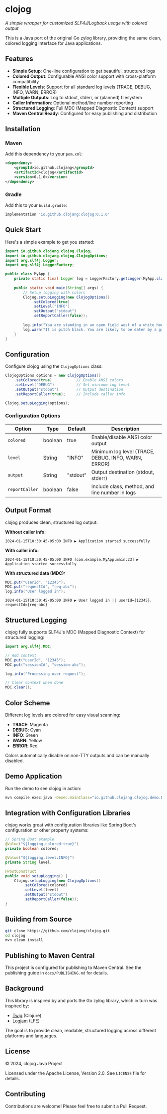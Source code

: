 # clojog

*A simple wrapper for customized SLF4J/Logback usage with colored output*

This is a Java port of the original Go zylog library, providing the same clean, colored logging interface for Java applications.

## Features

- **Simple Setup**: One-line configuration to get beautiful, structured logs
- **Colored Output**: Configurable ANSI color support with cross-platform compatibility
- **Flexible Levels**: Support for all standard log levels (TRACE, DEBUG, INFO, WARN, ERROR)
- **Multiple Outputs**: Log to stdout, stderr, or (planned) filesystem
- **Caller Information**: Optional method/line number reporting
- **Structured Logging**: Full MDC (Mapped Diagnostic Context) support
- **Maven Central Ready**: Configured for easy publishing and distribution

## Installation

### Maven

Add this dependency to your `pom.xml`:

```xml
<dependency>
    <groupId>io.github.clojang</groupId>
    <artifactId>clojog</artifactId>
    <version>0.1.6</version>
</dependency>
```

### Gradle

Add this to your `build.gradle`:

```gradle
implementation 'io.github.clojang:clojog:0.1.6'
```

## Quick Start

Here's a simple example to get you started:

```java
import io.github.clojang.clojog.Clojog;
import io.github.clojang.clojog.ClojogOptions;
import org.slf4j.Logger;
import org.slf4j.LoggerFactory;

public class MyApp {
    private static final Logger log = LoggerFactory.getLogger(MyApp.class);
    
    public static void main(String[] args) {
        // Setup logging with colors
        Clojog.setupLogging(new ClojogOptions()
            .setColored(true)
            .setLevel("INFO")
            .setOutput("stdout")
            .setReportCaller(false));
        
        log.info("You are standing in an open field west of a white house.");
        log.warn("It is pitch black. You are likely to be eaten by a grue.");
    }
}
```

## Configuration

Configure clojog using the `ClojogOptions` class:

```java
ClojogOptions options = new ClojogOptions()
    .setColored(true)           // Enable ANSI colors
    .setLevel("DEBUG")          // Set minimum log level
    .setOutput("stdout")        // Output destination
    .setReportCaller(true);     // Include caller info

Clojog.setupLogging(options);
```

### Configuration Options

| Option | Type | Default | Description |
|--------|------|---------|-------------|
| `colored` | boolean | true | Enable/disable ANSI color output |
| `level` | String | "INFO" | Minimum log level (TRACE, DEBUG, INFO, WARN, ERROR) |
| `output` | String | "stdout" | Output destination (stdout, stderr) |
| `reportCaller` | boolean | false | Include class, method, and line number in logs |

## Output Format

clojog produces clean, structured log output:

**Without caller info:**
```
2024-01-15T10:30:45-05:00 INFO ▶ Application started successfully
```

**With caller info:**
```
2024-01-15T10:30:45-05:00 INFO [com.example.MyApp.main:23] ▶ Application started successfully
```

**With structured data (MDC):**
```java
MDC.put("userId", "12345");
MDC.put("requestId", "req-abc");
log.info("User logged in");
```
```
2024-01-15T10:30:45-05:00 INFO ▶ User logged in || userId={12345}, requestId={req-abc}
```

## Structured Logging

clojog fully supports SLF4J's MDC (Mapped Diagnostic Context) for structured logging:

```java
import org.slf4j.MDC;

// Add context
MDC.put("userId", "12345");
MDC.put("sessionId", "session-abc");

log.info("Processing user request");

// Clear context when done
MDC.clear();
```

## Color Scheme

Different log levels are colored for easy visual scanning:

- **TRACE**: Magenta
- **DEBUG**: Cyan  
- **INFO**: Green
- **WARN**: Yellow
- **ERROR**: Red

Colors automatically disable on non-TTY outputs and can be manually disabled.

## Demo Application

Run the demo to see clojog in action:

```bash
mvn compile exec:java -Dexec.mainClass="io.github.clojang.clojog.demo.DemoApp"
```

## Integration with Configuration Libraries

clojog works great with configuration libraries like Spring Boot's configuration or other property systems:

```java
// Spring Boot example
@Value("${logging.colored:true}")
private boolean colored;

@Value("${logging.level:INFO}")
private String level;

@PostConstruct
public void setupLogging() {
    Clojog.setupLogging(new ClojogOptions()
        .setColored(colored)
        .setLevel(level)
        .setOutput("stdout")
        .setReportCaller(false));
}
```

## Building from Source

```bash
git clone https://github.com/clojang/clojog.git
cd clojog
mvn clean install
```

## Publishing to Maven Central

This project is configured for publishing to Maven Central. See the publishing guide in `docs/PUBLISHING.md` for details.

## Background

This library is inspired by and ports the Go zylog library, which in turn was inspired by:
- [Twig](https://github.com/clojusc/twig) (Clojure)
- [Logjam](https://github.com/lfex/logjam) (LFE)

The goal is to provide clean, readable, structured logging across different platforms and languages.

## License

© 2024, clojog Java Project

Licensed under the Apache License, Version 2.0. See `LICENSE` file for details.

## Contributing

Contributions are welcome! Please feel free to submit a Pull Request.
